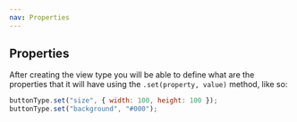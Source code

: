 ```yaml
---
nav: Properties
---
```


## Properties

After creating the view type you will be able to define what are the properties that it will have using the `.set(property, value)` method, like so:

```javascript
buttonType.set("size", { width: 100, height: 100 });
buttonType.set("background", "#000");
```
